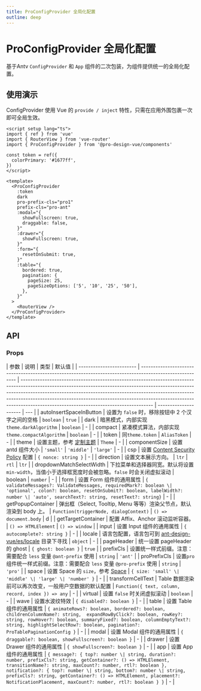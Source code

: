 ```yaml
---
title: ProConfigProvider 全局化配置
outline: deep
---
```


# ProConfigProvider 全局化配置

基于Antv `ConfigProvider` 和 `App` 组件的二次包装，为组件提供统一的全局化配置。

## 使用演示

ConfigProvider 使用 Vue 的 `provide / inject` 特性，只需在应用外围包裹一次即可全局生效。

```vue
<script setup lang="ts">
import { ref } from 'vue'
import { RouterView } from 'vue-router'
import { ProConfigProvider } from '@pro-design-vue/components'

const token = ref({
  colorPrimary: '#1677ff',
})
</script>

<template>
  <ProConfigProvider
    :token
    dark
    pro-prefix-cls="pro1"
    prefix-cls="pro-ant"
    :modal="{
      showFullscreen: true,
      draggable: false,
    }"
    :drawer="{
      showFullscreen: true,
    }"
    :form="{
      resetOnSubmit: true,
    }"
    :table="{
      bordered: true,
      pagination: {
        pageSize: 25,
        pageSizeOptions: ['5', '10', '25', '50'],
      },
    }"
  >
    <RouterView />
  </ProConfigProvider>
</template>
```

## API

### Props

| 参数                     | 说明                                                                                                     | 类型                                                                                                                                                                                                                                                                                                                                                                            | 默认值                |
| ------------------------ | -------------------------------------------------------------------------------------------------------- | ------------------------------------------------------------------------------------------------------------------------------------------------------------------------------------------------------------------------------------------------------------------------------------------------------------------------------------------------------------------------------- | --------------------- | --- |
| autoInsertSpaceInButton  | 设置为 `false` 时，移除按钮中 2 个汉字之间的空格                                                         | `boolean`                                                                                                                                                                                                                                                                                                                                                                       | `true`                |
| dark                     | 暗黑模式，内部实现`theme.darkAlgorithm`                                                                  | `boolean`                                                                                                                                                                                                                                                                                                                                                                       | -                     |
| compact                  | 紧凑模式算法，内部实现`theme.compactAlgorithm`                                                           | `boolean`                                                                                                                                                                                                                                                                                                                                                                       | -                     |
| token                    | 同`theme.token`                                                                                          | `AliasToken`                                                                                                                                                                                                                                                                                                                                                                    | -                     |
| theme                    | 设置主题，参考 [定制主题](https://www.antdv.com/docs/vue/customize-theme-cn)                             | `Theme`                                                                                                                                                                                                                                                                                                                                                                         | -                     |
| componentSize            | 设置 antd 组件大小                                                                                       | `'small'` \| `'middle'` \| `'large'`                                                                                                                                                                                                                                                                                                                                            | -                     |
| csp                      | 设置 [Content Security Policy](https://developer.mozilla.org/en-US/docs/Web/HTTP/CSP) 配置               | `{ nonce: string }`                                                                                                                                                                                                                                                                                                                                                             | -                     |
| direction                | 设置文本展示方向。                                    | `ltr` \| `rtl`                                                                                                                                                                                                                                                                                                                                                                  | `ltr`                 |
| dropdownMatchSelectWidth | 下拉菜单和选择器同宽。默认将设置 `min-width`，当值小于选择框宽度时会被忽略。`false` 时会关闭虚拟滚动     | boolean \| `number`                                                                                                                                                                                                                                                                                                                                                             | -                     |
| form                     | 设置 Form 组件的通用属性                                                                                 | `{  validateMessages?: ValidateMessages, requiredMark?: boolean \| 'optional', colon?: boolean, resetOnSubmit?: boolean, labelWidth?: number \| 'auto', searchText?: string, resetText?: string}`                                                                                                                                                                               | -                     |
| getPopupContainer        | 弹出框（Select, Tooltip, Menu 等等）渲染父节点，默认渲染到 body 上。                                     | `Function(triggerNode, dialogContext)`                                                                                                                                                                                                                                                                                                                                          | `() => document.body` | d   |
| getTargetContainer       | 配置 Affix、Anchor 滚动监听容器。                                                                        | `() => HTMLElement`                                                                                                                                                                                                                                                                                                                                                             | `() => window`        |
| input                    | 设置 Input 组件的通用属性                                                                                | `{ autocomplete?: string }`                                                                                                                                                                                                                                                                                                                                                     | -                     |
| locale                   | 语言包配置，语言包可到 [ant-design-vue/es/locale](http://unpkg.com/ant-design-vue/es/locale/) 目录下寻找 | `object`                                                                                                                                                                                                                                                                                                                                                                        | -                     |
| pageHeader               | 统一设置 pageHeader 的 ghost                            | `{ ghost: boolean }`                                                                                                                                                                                                                                                                                                                                                            | `true`                |
| prefixCls                | 设置统一样式前缀。注意：需要配合 `less` 变量 `@ant-prefix` 使用                                          | `string`                                                                                                                                                                                                                                                                                                                                                                        | `'ant'`               |
| proPrefixCls             | 设置`pro`组件统一样式前缀。注意：需要配合 `less` 变量 `@pro-prefix` 使用                                 | `string`                                                                                                                                                                                                                                                                                                                                                                        | `'pro'`               |
| space                    | 设置 Space 的 `size`，参考 [Space](https://www.antdv.com/components/space-cn#api)                                                    | `{ size: 'small' \| 'middle' \| 'large' \| 'number' }`                                                                                                                                                                                                                                                                                                                          | -                     |
| transformCellText        | Table 数据渲染前可以再次改变，一般用户空数据的默认配置                                                   | `Function({ text, column, record, index }) => any`                                                                                                                                                                                                                                                                                                                              | -                     |
| virtual                  | 设置 `false` 时关闭虚拟滚动                                                                              | `boolean`                                                                                                                                                                                                                                                                                                                                                                       | -                     |
| wave                     | 设置水波纹特效                                                                                           | `{ disabled?: boolean }`                                                                                                                                                                                                                                                                                                                                                        | -                     |
| table                    | 设置 Table 组件的通用属性                                                                                | `{ animateRows?: boolean, bordered?: boolean, childrenColumnName?: string,  expandRowByClick?: boolean, rowKey?: string, rowHover?: boolean, summaryFixed?: boolean, columnEmptyText?: string, highlightSelectRow?: boolean, pagination?: ProTablePaginationConfig }`                                                                                                           | -                     |
| modal                    | 设置 Modal 组件的通用属性                                                                                | `{ draggable?: boolean, showFullscreen?: boolean }`                                                                                                                                                                                                                                                                                                                             | -                     |
| drawer                   | 设置 Drawer 组件的通用属性                                                                               | `{ showFullscreen?: boolean }`                                                                                                                                                                                                                                                                                                                                                  | -                     |
| app                      | 设置 App 组件的通用属性                                                                                  | `{ message?: { top?: number \| string, duration?: number, prefixCls?: string, getContainer?: () => HTMLElement, transitionName?: string, maxCount?: number, rtl?: boolean }, notification?: { top?: number \| string, bottom?: number \| string, prefixCls?: string, getContainer?: () => HTMLElement, placement?: NotificationPlacement, maxCount?: number, rtl?: boolean } }` | -                     |
